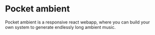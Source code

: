 # Pocket ambient

Pocket ambient is a responsive react webapp, where you can build your own system to generate endlessly long ambient music.
